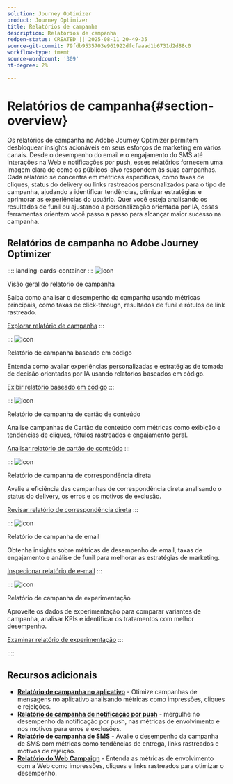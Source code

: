 ```yaml
---
solution: Journey Optimizer
product: Journey Optimizer
title: Relatórios de campanha
description: Relatórios de campanha
redpen-status: CREATED_||_2025-08-11_20-49-35
source-git-commit: 79fdb9535703e961922dfcfaaad1b6731d2d88c0
workflow-type: tm+mt
source-wordcount: '309'
ht-degree: 2%

---
```



# Relatórios de campanha{#section-overview}

Os relatórios de campanha no Adobe Journey Optimizer permitem desbloquear insights acionáveis em seus esforços de marketing em vários canais. Desde o desempenho do email e o engajamento do SMS até interações na Web e notificações por push, esses relatórios fornecem uma imagem clara de como os públicos-alvo respondem às suas campanhas. Cada relatório se concentra em métricas específicas, como taxas de cliques, status do delivery ou links rastreados personalizados para o tipo de campanha, ajudando a identificar tendências, otimizar estratégias e aprimorar as experiências do usuário. Quer você esteja analisando os resultados de funil ou ajustando a personalização orientada por IA, essas ferramentas orientam você passo a passo para alcançar maior sucesso na campanha.

## Relatórios de campanha no Adobe Journey Optimizer

:::: landing-cards-container
:::
![icon](https://cdn.experienceleague.adobe.com/icons/chart-line.svg?lang=pt-BR)

Visão geral do relatório de campanha

Saiba como analisar o desempenho da campanha usando métricas principais, como taxas de click-through, resultados de funil e rótulos de link rastreado.

[Explorar relatório de campanha](../using/reports/campaign-global-report-cja.md)
:::

:::
![icon](https://cdn.experienceleague.adobe.com/icons/code-branch.svg?lang=pt-BR)

Relatório de campanha baseado em código

Entenda como avaliar experiências personalizadas e estratégias de tomada de decisão orientadas por IA usando relatórios baseados em código.

[Exibir relatório baseado em código](../using/reports/campaign-global-report-cja-code.md)
:::

:::
![icon](https://cdn.experienceleague.adobe.com/icons/list-check.svg?lang=pt-BR)

Relatório de campanha de cartão de conteúdo

Analise campanhas de Cartão de conteúdo com métricas como exibição e tendências de cliques, rótulos rastreados e engajamento geral.

[Analisar relatório de cartão de conteúdo](../using/reports/campaign-global-report-cja-content.md)
:::

:::
![icon](https://cdn.experienceleague.adobe.com/icons/envelope.svg?lang=pt-BR)

Relatório de campanha de correspondência direta

Avalie a eficiência das campanhas de correspondência direta analisando o status do delivery, os erros e os motivos de exclusão.

[Revisar relatório de correspondência direta](../using/reports/campaign-global-report-cja-direct.md)
:::

:::
![icon](https://cdn.experienceleague.adobe.com/icons/envelope-open-text.svg?lang=pt-BR)

Relatório de campanha de email

Obtenha insights sobre métricas de desempenho de email, taxas de engajamento e análise de funil para melhorar as estratégias de marketing.

[Inspecionar relatório de e-mail](../using/reports/campaign-global-report-cja-email.md)
:::

:::
![icon](https://cdn.experienceleague.adobe.com/icons/vial.svg?lang=pt-BR)

Relatório de campanha de experimentação

Aproveite os dados de experimentação para comparar variantes de campanha, analisar KPIs e identificar os tratamentos com melhor desempenho.

[Examinar relatório de experimentação](../using/reports/campaign-global-report-cja-experimentation.md)
:::

::::


## Recursos adicionais

- **[Relatório de campanha no aplicativo](../using/reports/campaign-global-report-cja-inapp.md)** - Otimize campanhas de mensagens no aplicativo analisando métricas como impressões, cliques e rejeições.
- **[Relatório de campanha de notificação por push](../using/reports/campaign-global-report-cja-push.md)** - mergulhe no desempenho da notificação por push, nas métricas de envolvimento e nos motivos para erros e exclusões.
- **[Relatório de campanha de SMS](../using/reports/campaign-global-report-cja-sms.md)** - Avalie o desempenho da campanha de SMS com métricas como tendências de entrega, links rastreados e motivos de rejeição.
- **[Relatório do Web Campaign](../using/reports/campaign-global-report-cja-web.md)** - Entenda as métricas de envolvimento com a Web como impressões, cliques e links rastreados para otimizar o desempenho.
